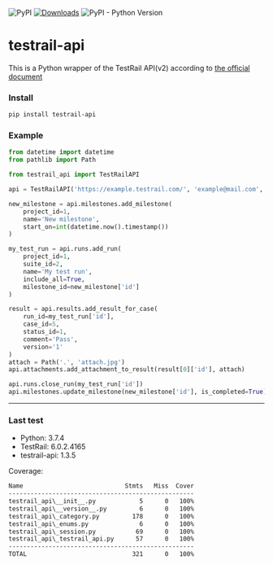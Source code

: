 ![PyPI](https://img.shields.io/pypi/v/testrail-api?color=%2301a001&label=version&logo=version)
[![Downloads](https://pepy.tech/badge/testrail-api)](https://pepy.tech/project/testrail-api)
![PyPI - Python Version](https://img.shields.io/pypi/pyversions/testrail-api.svg)
# testrail-api


This is a Python wrapper of the TestRail API(v2) according to [the official document](http://docs.gurock.com/testrail-api2/start)


### Install

```bash
pip install testrail-api
```

### Example

```python
from datetime import datetime
from pathlib import Path

from testrail_api import TestRailAPI

api = TestRailAPI('https://example.testrail.com/', 'example@mail.com', 'password')

new_milestone = api.milestones.add_milestone(
    project_id=1, 
    name='New milestone', 
    start_on=int(datetime.now().timestamp())
)

my_test_run = api.runs.add_run(
    project_id=1, 
    suite_id=2, 
    name='My test run', 
    include_all=True, 
    milestone_id=new_milestone['id']
)

result = api.results.add_result_for_case(
    run_id=my_test_run['id'], 
    case_id=5, 
    status_id=1, 
    comment='Pass', 
    version='1'
)
attach = Path('.', 'attach.jpg')
api.attachments.add_attachment_to_result(result[0]['id'], attach)

api.runs.close_run(my_test_run['id'])
api.milestones.update_milestone(new_milestone['id'], is_completed=True)
```

----

### Last test

* Python: 3.7.4
* TestRail: 6.0.2.4165
* testrail-api: 1.3.5

Coverage:

```bash
Name                            Stmts   Miss  Cover
---------------------------------------------------
testrail_api\__init__.py            5      0   100%
testrail_api\__version__.py         6      0   100%
testrail_api\_category.py         178      0   100%
testrail_api\_enums.py              6      0   100%
testrail_api\_session.py           69      0   100%
testrail_api\_testrail_api.py      57      0   100%
---------------------------------------------------
TOTAL                             321      0   100%
```